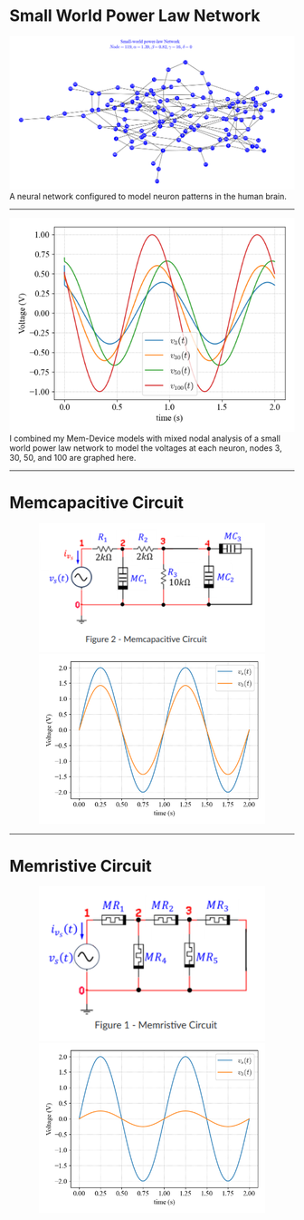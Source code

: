 # Small World Power Law Network
<img src="Networks/SWPL.png" />
A neural network configured to model neuron patterns in the human brain.

---
<img src="Outputs/ReservoirStates.png" />
I combined my Mem-Device models with mixed nodal analysis of a small world power law network to model the voltages at each neuron, nodes 3, 30, 50, and 100 are graphed here.

---
# Memcapacitive Circuit
<p align="center">
      <img src="Networks/MemcapacitiveCircuit.png" width="400" />
      <img src="Outputs/MemcapacitiveOutput.png" width="400" />
</p>

---
# Memristive Circuit
<p align="center">
      <img src="Networks/MemristiveCircuit.png" width="400" />
      <img src="Outputs/MemristiveOutput.png" width="400" />
</p>
